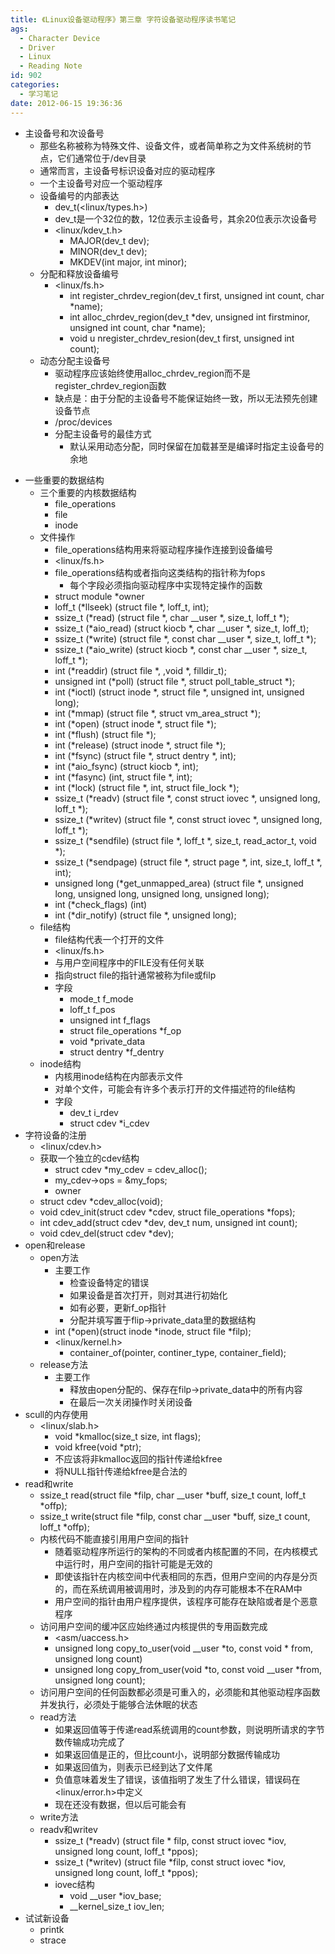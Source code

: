 ```yaml
---
title: 《Linux设备驱动程序》第三章 字符设备驱动程序读书笔记
ags:
  - Character Device
  - Driver
  - Linux
  - Reading Note
id: 902
categories:
  - 学习笔记
date: 2012-06-15 19:36:36
---
```


* 主设备号和次设备号
    * 那些名称被称为特殊文件、设备文件，或者简单称之为文件系统树的节点，它们通常位于/dev目录
    * 通常而言，主设备号标识设备对应的驱动程序
    * 一个主设备号对应一个驱动程序
    * 设备编号的内部表达
        * dev_t(&lt;linux/types.h&gt;)
        * dev_t是一个32位的数，12位表示主设备号，其余20位表示次设备号
        * &lt;linux/kdev_t.h&gt;
            * MAJOR(dev_t dev);
            * MINOR(dev_t dev);
            * MKDEV(int major, int minor);
    * 分配和释放设备编号
        * &lt;linux/fs.h&gt;
            * int register_chrdev_region(dev_t first, unsigned int count, char *name);
            * int alloc_chrdev_region(dev_t *dev, unsigned int firstminor, unsigned int count, char *name);
            * void u nregister_chrdev_resion(dev_t first, unsigned int count);
    * 动态分配主设备号
        * 驱动程序应该始终使用alloc_chrdev_region而不是register_chrdev_region函数
        * 缺点是：由于分配的主设备号不能保证始终一致，所以无法预先创建设备节点
        * /proc/devices
        * 分配主设备号的最佳方式
            * 默认采用动态分配，同时保留在加载甚至是编译时指定主设备号的余地


<!--more-->


* 一些重要的数据结构
    * 三个重要的内核数据结构
        * file_operations
        * file
        * inode
    * 文件操作
        * file_operations结构用来将驱动程序操作连接到设备编号
        * &lt;linux/fs.h&gt;
        * file_operations结构或者指向这类结构的指针称为fops
            * 每个字段必须指向驱动程序中实现特定操作的函数
        * struct module *owner
        * loff_t (*llseek) (struct file *, loff_t, int);
        * ssize_t (*read) (struct file *, char __user *, size_t, loff_t *);
        * ssize_t (*aio_read) (struct kiocb *, char __user *, size_t, loff_t);
        * ssize_t (*write) (struct file *, const char __user *, size_t, loff_t *);
        * ssize_t (*aio_write) (struct kiocb *, const char __user *, size_t, loff_t *);
        * int (*readdir) (struct file *, ,void *, filldir_t);
        * unsigned int (*poll) (struct file *, struct poll_table_struct *);
        * int (*ioctl) (struct inode *, struct file *, unsigned int, unsigned long);
        * int (*mmap) (struct file *, struct vm_area_struct *);
        * int (*open) (struct inode *, struct file *);
        * int (*flush) (struct file *);
        * int (*release) (struct inode *, struct file *);
        * int (*fsync) (struct file *, struct dentry *, int);
        * int (*aio_fsync) (struct kiocb *, int);
        * int (*fasync) (int, struct file *, int);
        * int (*lock) (struct file *, int, struct file_lock *);
        * ssize_t (*readv) (struct file *, const struct iovec *, unsigned long, loff_t *);
        * ssize_t (*writev) (struct file *, const struct iovec *, unsigned long, loff_t *);
        * ssize_t (*sendfile) (struct file *, loff_t *, size_t, read_actor_t, void *);
        * ssize_t (*sendpage) (struct file *, struct page *, int, size_t, loff_t *, int);
        * unsigned long (*get_unmapped_area) (struct file *, unsigned long, unsigned long, unsigned long, unsigned long);
        * int (*check_flags) (int)
        * int (*dir_notify) (struct file *, unsigned long);
    * file结构
        * file结构代表一个打开的文件
        * &lt;linux/fs.h&gt;
        * 与用户空间程序中的FILE没有任何关联
        * 指向struct file的指针通常被称为file或filp
        * 字段
            * mode_t f_mode
            * loff_t f_pos
            * unsigned int f_flags
            * struct file_operations *f_op
            * void *private_data
            * struct dentry *f_dentry
    * inode结构
        * 内核用inode结构在内部表示文件
        * 对单个文件，可能会有许多个表示打开的文件描述符的file结构
        * 字段
            * dev_t i_rdev
            * struct cdev *i_cdev
* 字符设备的注册
    * &lt;linux/cdev.h&gt;
    * 获取一个独立的cdev结构
        * struct cdev *my_cdev = cdev_alloc();
        * my_cdev-&gt;ops = &my_fops;
        * owner
    * struct cdev *cdev_alloc(void);
    * void cdev_init(struct cdev *cdev, struct file_operations *fops);
    * int cdev_add(struct cdev *dev, dev_t num, unsigned int count);
    * void cdev_del(struct cdev *dev);
* open和release
    * open方法
        * 主要工作
            * 检查设备特定的错误
            * 如果设备是首次打开，则对其进行初始化
            * 如有必要，更新f_op指针
            * 分配并填写置于flip-&gt;private_data里的数据结构
        * int (*open)(struct inode *inode, struct file *filp);
        * &lt;linux/kernel.h&gt;
            * container_of(pointer, continer_type, container_field);
    * release方法
        * 主要工作
            * 释放由open分配的、保存在filp-&gt;private_data中的所有内容
            * 在最后一次关闭操作时关闭设备
* scull的内存使用
    * &lt;linux/slab.h&gt;
        * void *kmalloc(size_t size, int flags);
        * void kfree(void *ptr);
        * 不应该将非kmalloc返回的指针传递给kfree
        * 将NULL指针传递给kfree是合法的
* read和write
    * ssize_t read(struct file *filp, char __user *buff, size_t count, loff_t *offp);
    * ssize_t write(struct file *filp, const char __user *buff, size_t count, loff_t *offp);
    * 内核代码不能直接引用用户空间的指针
        * 随着驱动程序所运行的架构的不同或者内核配置的不同，在内核模式中运行时，用户空间的指针可能是无效的
        * 即使该指针在内核空间中代表相同的东西，但用户空间的内存是分页的，而在系统调用被调用时，涉及到的内存可能根本不在RAM中
        * 用户空间的指针由用户程序提供，该程序可能存在缺陷或者是个恶意程序
    * 访问用户空间的缓冲区应始终通过内核提供的专用函数完成
        * &lt;asm/uaccess.h&gt;
        * unsigned long copy_to_user(void __user *to, const void * from, unsigned long count)
        * unsigned long copy_from_user(void *to, const void __user *from, unsigned long count);
    * 访问用户空间的任何函数都必须是可重入的，必须能和其他驱动程序函数并发执行，必须处于能够合法休眠的状态
    * read方法
        * 如果返回值等于传递read系统调用的count参数，则说明所请求的字节数传输成功完成了
        * 如果返回值是正的，但比count小，说明部分数据传输成功
        * 如果返回值为，则表示已经到达了文件尾
        * 负值意味着发生了错误，该值指明了发生了什么错误，错误码在&lt;linux/error.h&gt;中定义
        * 现在还没有数据，但以后可能会有
    * write方法
    * readv和writev
        * ssize_t (*readv) (struct file * filp, const struct iovec *iov, unsigned long count, loff_t *ppos);
        * ssize_t (*writev) (struct file *filp, const struct iovec *iov, unsigned long count, loff_t *ppos);
        * iovec结构
            * void __user *iov_base;
            * __kernel_size_t iov_len;
* 试试新设备
    * printk
    * strace
